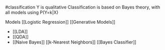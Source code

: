 #classification
Y is qualitative
Classification is based on Bayes theory, with all models using P(Y=k|X)

Models
[[Logistic Regression]]
[[Generative Models]]
- [[LDA]]
- [[QDA]]
- [[Naive Bayes]]
[[k-Nearest Neighbors]]
[[Bayes Classifier]]
